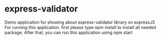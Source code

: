 # express-validator
Demo application for showing about express-validator library on expressJS
For running this application. first please type npm install to install all needed package.
After that, you can run this application using npm start 